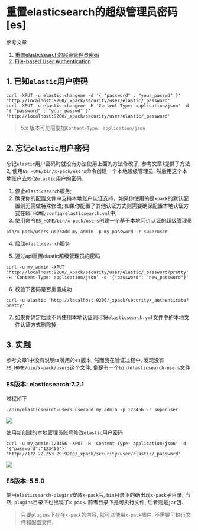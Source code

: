 # 重置elasticsearch的超级管理员密码[es]

参考文章

1. [重置elasticsearch的超级管理员密码](https://blog.51cto.com/qiangsh/2342802)
2. [File-based User Authentication](https://www.elastic.co/guide/en/x-pack/5.5/file-realm.html)

## 1. 已知`elastic`用户密码

```
curl -XPUT -u elastic:changeme -d '{ "password" : "your_passwd" }' 'http://localhost:9200/_xpack/security/user/elastic/_password' 
curl -XPUT -u elastic:changeme -H 'Content-Type: application/json' -d '{ "password" : "your_passwd" }' 'http://localhost:9200/_xpack/security/user/elastic/_password' 
```

> 5.x 版本可能需要加`Content-Type: application/json`

## 2. 忘记`elastic`用户密码

忘记`elastic`用户密码时就没有办法使用上面的方法修改了, 参考文章1提供了方法2, 使用`ES_HOME/bin/x-pack/users`命令创建一个本地超级管理员, 然后用这个本地账户去修改`elastic`用户的密码.

1. 停止`elasticsearch`服务; 
2. 确保你的配置文件中支持本地账户认证支持，如果你使用的是`xpack`的默认配置则无需做特殊修改; 如果你配置了其他认证方式则需要确保配置本地认证方式在`ES_HOME/config/elasticsearch.yml`中; 
3. 使用命令`ES_HOME/bin/x-pack/users`创建一个基于本地问价认证的超级管理员

```
bin/x-pack/users useradd my_admin -p my_password -r superuser
```

4. 启动`elasticsearch`服务

5. 通过api重置elastic超级管理员的密码

```
curl -u my_admin -XPUT 'http://localhost:9200/_xpack/security/user/elastic/_password?pretty' -H 'Content-Type: application/json' -d '{"password": "new_password"}'
```

6. 校验下密码是否重置成功

```
curl -u elastic 'http://localhost:9200/_xpack/security/_authenticate?pretty'
```

7. 如果你确定后续不再使用本地认证则可将`elasticsearch.yml`文件中的本地文件认证方式删除掉; 

## 3. 实践

参考文章1中没有说明ta所用的es版本, 然而我在验证过程中, 发现没有`ES_HOME/bin/x-pack/users`这个文件, 倒是有一个`bin/elasticsearch-users`文件.

### ES版本: elasticsearch:7.2.1

过程如下

```
./bin/elasticsearch-users useradd my_admin -p 123456 -r superuser
```

![](https://gitee.com/generals-space/gitimg/raw/master/bce3c45dbbb7e8eebbafbf754d2bd7cf.png)

使用新创建的本地管理员账号修改`elastic`用户密码

```
curl -u my_admin:123456 -XPUT -H 'Content-Type: application/json' -d '{"password":"123456"}' 'http://172.22.253.29:9200/_xpack/security/user/elastic/_password' 
```

![](https://gitee.com/generals-space/gitimg/raw/master/390f97f9de4107ba7319aa9c6c310a06.png)

### ES版本: 5.5.0

使用`elasticsearch-plugins`安装`x-pack`后, `bin`目录下的确出现`x-pack`子目录, 当然, `plugins`目录下也出现了`x-pack`. 前者目录下是可执行文件, 后者则是`jar`包.

> 只要`plugins`下存在`x-pack`的内容, 就可以使用`x-pack`插件, 不需要可执行文件和配置文件. 
